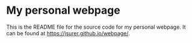 # My personal webpage

This is the README file for the source code for my personal webpage. It can be found at <https://jsurer.github.io/webpage/>.  

